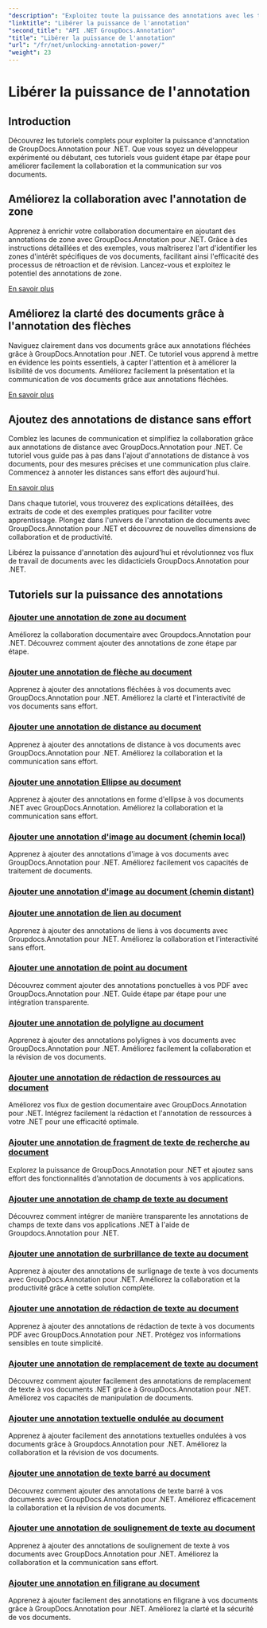 ```yaml
---
"description": "Exploitez toute la puissance des annotations avec les tutoriels GroupDocs.Annotation pour .NET. Apprenez à ajouter différentes annotations étape par étape et à améliorer la collaboration en toute simplicité."
"linktitle": "Libérer la puissance de l'annotation"
"second_title": "API .NET GroupDocs.Annotation"
"title": "Libérer la puissance de l'annotation"
"url": "/fr/net/unlocking-annotation-power/"
"weight": 23
---
```


# Libérer la puissance de l'annotation

## Introduction

Découvrez les tutoriels complets pour exploiter la puissance d'annotation de GroupDocs.Annotation pour .NET. Que vous soyez un développeur expérimenté ou débutant, ces tutoriels vous guident étape par étape pour améliorer facilement la collaboration et la communication sur vos documents.

## Améliorez la collaboration avec l'annotation de zone

Apprenez à enrichir votre collaboration documentaire en ajoutant des annotations de zone avec GroupDocs.Annotation pour .NET. Grâce à des instructions détaillées et des exemples, vous maîtriserez l'art d'identifier les zones d'intérêt spécifiques de vos documents, facilitant ainsi l'efficacité des processus de rétroaction et de révision. Lancez-vous et exploitez le potentiel des annotations de zone.

[En savoir plus](./add-area-annotation/)

## Améliorez la clarté des documents grâce à l'annotation des flèches

Naviguez clairement dans vos documents grâce aux annotations fléchées grâce à GroupDocs.Annotation pour .NET. Ce tutoriel vous apprend à mettre en évidence les points essentiels, à capter l'attention et à améliorer la lisibilité de vos documents. Améliorez facilement la présentation et la communication de vos documents grâce aux annotations fléchées.

[En savoir plus](./add-arrow-annotation/)

## Ajoutez des annotations de distance sans effort

Comblez les lacunes de communication et simplifiez la collaboration grâce aux annotations de distance avec GroupDocs.Annotation pour .NET. Ce tutoriel vous guide pas à pas dans l'ajout d'annotations de distance à vos documents, pour des mesures précises et une communication plus claire. Commencez à annoter les distances sans effort dès aujourd'hui.

[En savoir plus](./add-distance-annotation/)

Dans chaque tutoriel, vous trouverez des explications détaillées, des extraits de code et des exemples pratiques pour faciliter votre apprentissage. Plongez dans l'univers de l'annotation de documents avec GroupDocs.Annotation pour .NET et découvrez de nouvelles dimensions de collaboration et de productivité.

Libérez la puissance d'annotation dès aujourd'hui et révolutionnez vos flux de travail de documents avec les didacticiels GroupDocs.Annotation pour .NET.

## Tutoriels sur la puissance des annotations
### [Ajouter une annotation de zone au document](./add-area-annotation/)
Améliorez la collaboration documentaire avec Groupdocs.Annotation pour .NET. Découvrez comment ajouter des annotations de zone étape par étape.
### [Ajouter une annotation de flèche au document](./add-arrow-annotation/)
Apprenez à ajouter des annotations fléchées à vos documents avec GroupDocs.Annotation pour .NET. Améliorez la clarté et l'interactivité de vos documents sans effort.
### [Ajouter une annotation de distance au document](./add-distance-annotation/)
Apprenez à ajouter des annotations de distance à vos documents avec GroupDocs.Annotation pour .NET. Améliorez la collaboration et la communication sans effort.
### [Ajouter une annotation Ellipse au document](./add-ellipse-annotation/)
Apprenez à ajouter des annotations en forme d'ellipse à vos documents .NET avec GroupDocs.Annotation. Améliorez la collaboration et la communication sans effort.
### [Ajouter une annotation d'image au document (chemin local)](./add-image-annotation-local-path/)
Apprenez à ajouter des annotations d'image à vos documents avec GroupDocs.Annotation pour .NET. Améliorez facilement vos capacités de traitement de documents.
### [Ajouter une annotation d'image au document (chemin distant)](./add-image-annotation-remote-path/)
### [Ajouter une annotation de lien au document](./add-link-annotation/)
Apprenez à ajouter des annotations de liens à vos documents avec Groupdocs.Annotation pour .NET. Améliorez la collaboration et l'interactivité sans effort.
### [Ajouter une annotation de point au document](./add-point-annotation/)
Découvrez comment ajouter des annotations ponctuelles à vos PDF avec GroupDocs.Annotation pour .NET. Guide étape par étape pour une intégration transparente.
### [Ajouter une annotation de polyligne au document](./add-polyline-annotation/)
Apprenez à ajouter des annotations polylignes à vos documents avec GroupDocs.Annotation pour .NET. Améliorez facilement la collaboration et la révision de vos documents.
### [Ajouter une annotation de rédaction de ressources au document](./add-resources-redaction-annotation/)
Améliorez vos flux de gestion documentaire avec GroupDocs.Annotation pour .NET. Intégrez facilement la rédaction et l'annotation de ressources à votre .NET pour une efficacité optimale.
### [Ajouter une annotation de fragment de texte de recherche au document](./add-search-text-fragment-annotation/)
Explorez la puissance de GroupDocs.Annotation pour .NET et ajoutez sans effort des fonctionnalités d’annotation de documents à vos applications.
### [Ajouter une annotation de champ de texte au document](./add-text-field-annotation/)
Découvrez comment intégrer de manière transparente les annotations de champs de texte dans vos applications .NET à l'aide de Groupdocs.Annotation pour .NET.
### [Ajouter une annotation de surbrillance de texte au document](./add-text-highlight-annotation/)
Apprenez à ajouter des annotations de surlignage de texte à vos documents avec GroupDocs.Annotation pour .NET. Améliorez la collaboration et la productivité grâce à cette solution complète.
### [Ajouter une annotation de rédaction de texte au document](./add-text-redaction-annotation/)
Apprenez à ajouter des annotations de rédaction de texte à vos documents PDF avec GroupDocs.Annotation pour .NET. Protégez vos informations sensibles en toute simplicité.
### [Ajouter une annotation de remplacement de texte au document](./add-text-replacement-annotation/)
Découvrez comment ajouter facilement des annotations de remplacement de texte à vos documents .NET grâce à GroupDocs.Annotation pour .NET. Améliorez vos capacités de manipulation de documents.
### [Ajouter une annotation textuelle ondulée au document](./add-text-squiggly-annotation/)
Apprenez à ajouter facilement des annotations textuelles ondulées à vos documents grâce à Groupdocs.Annotation pour .NET. Améliorez la collaboration et la révision de vos documents.
### [Ajouter une annotation de texte barré au document](./add-text-strikeout-annotation/)
Découvrez comment ajouter des annotations de texte barré à vos documents avec GroupDocs.Annotation pour .NET. Améliorez efficacement la collaboration et la révision de vos documents.
### [Ajouter une annotation de soulignement de texte au document](./add-text-underline-annotation/)
Apprenez à ajouter des annotations de soulignement de texte à vos documents avec GroupDocs.Annotation pour .NET. Améliorez la collaboration et la communication sans effort.
### [Ajouter une annotation en filigrane au document](./add-watermark-annotation/)
Apprenez à ajouter facilement des annotations en filigrane à vos documents grâce à GroupDocs.Annotation pour .NET. Améliorez la clarté et la sécurité de vos documents.